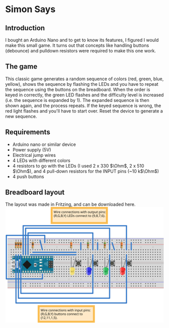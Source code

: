# Simon Says

## Introduction
I bought an Arduino Nano and to get to know its features, I figured I would make this small game. It turns out that concepts like handling buttons (debounce) and pulldown resistors were required to make this one work.

## The game
This classic game generates a random sequence of colors (red, green, blue, yellow), shows the sequence by flashing the LEDs and you have to repeat the sequence using the buttons on the breadboard. When the order is keyed in correctly, the green LED flashes and the difficulty level is increased  (i.e. the sequence is expanded by 1). The expanded sequence is then shown again, and the process repeats. If the keyed sequence is wrong, the red light flashes and you'll have to start over. Reset the device to generate a new sequence.

## Requirements
* Arduino nano or similar device
* Power supply (5V)
* Electrical jump wires
* 4 LEDs with different colors
* 4 resistors to go with the LEDs (I used 2 x 330 $\Ohm$, 2 x 510 $\Ohm$), and 4 pull-down resistors for the INPUT pins (~10 k$\Ohm$)
* 4 push buttons

## Breadboard layout
The layout was made in Fritzing, and can be downloaded here. 
![Breadboard layout](./doc/simon_says_bb.svg)

